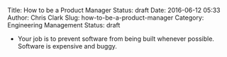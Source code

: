 Title: How to be a Product Manager
Status: draft
Date: 2016-06-12 05:33
Author: Chris Clark
Slug: how-to-be-a-product-manager
Category: Engineering Management
Status: draft

- Your job is to prevent software from being built whenever possible. Software is expensive and buggy.

